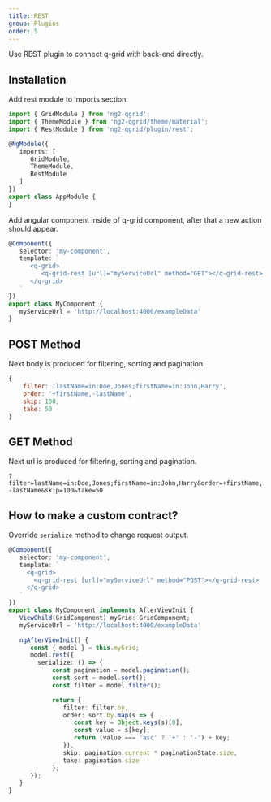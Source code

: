 ```yaml
---
title: REST
group: Plugins
order: 5
---
```


Use REST plugin to connect q-grid with back-end directly.

## Installation

Add rest module to imports section.

```typescript
import { GridModule } from 'ng2-qgrid';
import { ThemeModule } from 'ng2-qgrid/theme/material';
import { RestModule } from 'ng2-qgrid/plugin/rest';

@NgModule({
   imports: [
      GridModule,
      ThemeModule,
      RestModule
   ]
})
export class AppModule {
}
```

Add angular component inside of q-grid component, after that a new action should appear.

```typescript
@Component({
   selector: 'my-component',
   template: `
      <q-grid>
         <q-grid-rest [url]="myServiceUrl" method="GET"></q-grid-rest>
      </q-grid>
   `
})
export class MyComponent {
   myServiceUrl = 'http://localhost:4000/exampleData'
}
```

## POST Method

Next body is produced for filtering, sorting and pagination.

```javascript
{
    filter: 'lastName=in:Doe,Jones;firstName=in:John,Harry',
    order: '+firstName,-lastName',
    skip: 100,
    take: 50
}
```

## GET Method

Next url is produced for filtering, sorting and pagination.

`?filter=lastName=in:Doe,Jones;firstName=in:John,Harry&order=+firstName,-lastName&skip=100&take=50`

## How to make a custom contract?

Override `serialize` method to change request output.

```typescript
@Component({
   selector: 'my-component',
   template: `
     <q-grid>
       <q-grid-rest [url]="myServiceUrl" method="POST"></q-grid-rest>
     </q-grid>
   `
})
export class MyComponent implements AfterViewInit {
   ViewChild(GridComponent) myGrid: GridComponent;   
   myServiceUrl = 'http://localhost:4000/exampleData'

   ngAfterViewInit() {
      const { model } = this.myGrid;      
      model.rest({
        serialize: () => {
            const pagination = model.pagination();
            const sort = model.sort();
            const filter = model.filter();

            return {
               filter: filter.by,
               order: sort.by.map(s => {
                  const key = Object.keys(s)[0];
                  const value = s[key];
                  return (value === 'asc' ? '+' : '-') + key;
               }),
               skip: pagination.current * paginationState.size,
               take: pagination.size
            };      
      });
   }
}
```